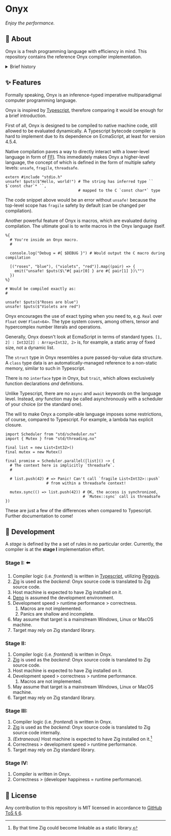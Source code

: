 # Onyx

_Enjoy the performance._

## 👋 About

Onyx is a fresh programming language with efficiency in mind.
This repository contains the reference Onyx compiler implementation.

<details>
  <summary>Brief history</summary>
  <br />
  Ever had that feeling of creating a game, but then remembering how painful it is to write in C++?
  Any other language doesn't seem just the right tool?
  Want something new?
  <br /><br />
  The first idea of Onyx came to me in 2020, at the very peak of my Open Source career.
  Coming all the way from Warcraft® III™ map editor to Crystal, I am still struggling to find the most comfortable language for daily use.
  <br /><br />
  What I want is a language which I would consider perfect.
  A language with a perfectly built ecosystem and organization.
  A language with infinite possibilities.
</details>

## ✨ Features

Formally speaking, Onyx is an inference-typed imperative multiparadigmal computer programming language.

Onyx is inspired by [Typescript](https://www.typescriptlang.org/), therefore comparing it would be enough for a brief introduction.

First of all, Onyx is designed to be compiled to native machine code, still allowed to be evaluated dynamically.
A Typescript bytecode compiler is hard to implement due to its dependence on EcmaScript, at least for version 4.5.4.

Native compilation paves a way to directly interact with a lower-level language in form of [FFI](https://en.wikipedia.org/wiki/Foreign_function_interface).
This immediately makes Onyx a higher-level language, the concept of which is defined in the form of multiple safety levels: `unsafe`, `fragile`, `threadsafe`.

```nx
extern #include "stdio.h"
unsafe! $puts($"Hello, world!") # The string has inferred type `` $`const char`* ``,
                                # mapped to the C `const char*` type
```

The code snippet above would be an error without `unsafe!` because the top-level scope has `fragile` safety by default (can be changed per compilation).

Another powerful feature of Onyx is macros, which are evaluated during compilation.
The ultimate goal is to write macros in the Onyx language itself.

```nx
%{
  # You're inside an Onyx macro.
  #

  console.log("Debug = #{ $DEBUG }") # Would output the C macro during compilation

  [("roses", "blue"), ("violets", "red")].map((pair) => {
    emit("unsafe! $puts($\"#{ pair[0] } are #{ pair[1] })\"")
  })
%}

# Would be compiled exactly as:
#

unsafe! $puts($"Roses are blue")
unsafe! $puts($"Violets are red")
```

Onyx encourages the use of exact typing when you need to, e.g. `Real` over `Float` over `Float<64>`.
The type system covers, among others, tensor and hypercomplex number literals and operations.

Generally, Onyx doesn't look at EcmaScript in terms of standard types.
`[1, 2] : Int32[2] : Array<Int32, 2>` is, for example, a static array of fixed size, not a dynamic list.

The `struct` type in Onyx resembles a pure passed-by-value data structure.
A `class` type data is an automatically-managed reference to a non-static memory, similar to such in Typescript.

There is no `interface` type in Onyx, but `trait`, which allows exclusively function declarations _and_ definitions.

Unlike Typescript, there are no `async` and `await` keywords on the language level.
Instead, _any_ function may be called asynchronously with a scheduler of your choice (or the standard one).

The will to make Onyx a compile-able language imposes some restrictions, of course, compared to Typescript.
For example, a lambda has explicit closure.

```nx
import Scheduler from "std/scheduler.nx"
import { Mutex } from "std/threading.nx"

final list = new List<Int32>()
final mutex = new Mutex()

final promise = Scheduler.parallel([list]() ~> {
  # The context here is implicitly `threadsafe`.
  #

  # list.push(42) # => Panic! Can't call `fragile List<Int32>::push`
                  # from within a threadsafe context!

  mutex.sync(() => list.push(42)) # OK, the access is synchronized,
                                  # `Mutex::sync` call is threadsafe
})
```

These are just a few of the differences when compared to Typescript.
Further documentation to come!

## 🚧 Development

A _stage_ is defined by the a set of rules in no particular order.
Currently, the compiler is at the **stage I** implementation effort.

### Stage I: ⬅️

1. Compiler logic (i.e. _frontend_) is written in [Typescript](https://www.typescriptlang.org), utilizing [Peggyjs](https://github.com/vladfaust/peggy).
1. [Zig](https://github.com/ziglang/zig) is used as the _backend_: Onyx source code is translated to Zig source code.
1. Host machine is expected to have Zig installed on it.
1. [Deno](https://deno.land) is assumed the development environment.
1. Development speed > runtime performance > correctness.
    1. Macros are not implemented.
    1. Panics are shallow and incomplete.
1. May assume that target is a mainstream Windows, Linux or MacOS machine.
1. Target may rely on Zig standard library.

### Stage II:

1. Compiler logic (i.e. _frontend_) is written in Onyx.
1. [Zig](https://github.com/ziglang/zig) is used as the _backend_: Onyx source code is translated to Zig source code.
1. Host machine is expected to have Zig installed on it.
1. Development speed > correctness > runtime performance.
    1. Macros are not implemented.
1. May assume that target is a mainstream Windows, Linux or MacOS machine.
1. Target may rely on Zig standard library.

### Stage III:

1. Compiler logic (i.e. _frontend_) is written in Onyx.
1. [Zig](https://github.com/ziglang/zig) is used as the _backend_: Onyx source code is translated to Zig source code internally.
1. _(Extraneous)_ Host machine is expected to have Zig installed on it.[^1]
1. Correctness > development speed > runtime performance.
1. Target may rely on Zig standard library.

[^1]: By that time Zig could become linkable as a static library.

### Stage IV:

1. Compiler is written in Onyx.
1. Correctness > (developer happiness = runtime performance).

## 📜 License

Any contribution to this repository is MIT licensed in accordance to [GitHub ToS § 6](https://docs.github.com/en/github/site-policy/github-terms-of-service#6-contributions-under-repository-license).
